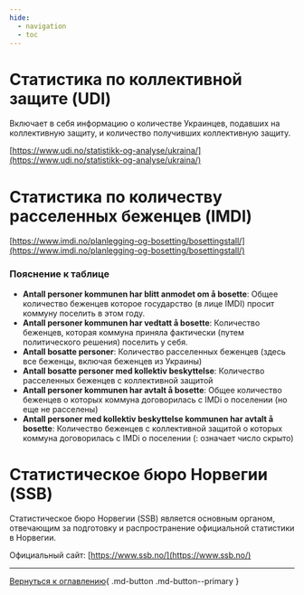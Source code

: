 ```yaml
---
hide:
  - navigation
  - toc
---
```

# Статистика по коллективной защите (UDI)
Включает в себя информацию о количестве Украинцев, подавших на коллективную защиту, и количество получивших коллективную защиту.

[https://www.udi.no/statistikk-og-analyse/ukraina/](https://www.udi.no/statistikk-og-analyse/ukraina/)

# Статистика по количеству расселенных беженцев (IMDI)

[https://www.imdi.no/planlegging-og-bosetting/bosettingstall/](https://www.imdi.no/planlegging-og-bosetting/bosettingstall/)

### Пояснение к таблице
- **Antall personer kommunen har blitt anmodet om å bosette**: Общее количество беженцев которое государство (в лице IMDI) просит коммуну поселить в этом году.
- **Antall personer kommunen har vedtatt å bosette**: Количество беженцев, которая коммуна приняла фактически (путем политического решения) поселить у себя.
- **Antall bosatte personer**: Количество расселенных беженцев (здесь все беженцы, включая беженцев из Украины)
- **Antall bosatte personer med kollektiv beskyttelse**: Количество расселенных беженцев с коллективной защитой
- **Antall personer kommunen har avtalt å bosette**: Общее количество беженцев о которых коммуна договорилась с IMDi о поселении (но еще не расселены)
- **Antall personer med kollektiv beskyttelse kommunen har avtalt å bosette**: Количество беженцев с коллективной защитой о которых коммуна договорилась с IMDi о поселении (: означает число скрыто)

# Статистическое бюро Норвегии (SSB)
Статистическое бюро Норвегии (SSB) является основным органом, отвечающим за подготовку и распространение официальной статистики в Норвегии.

Официальный сайт: [https://www.ssb.no/](https://www.ssb.no/)

---

[Вернуться к оглавлению](index.md){ .md-button .md-button--primary }